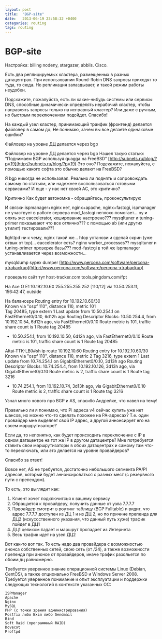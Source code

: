 ```yaml
---
layout: post
title:  "BGP-site"
date:   2013-06-19 23:58:32 +0400
categories: routing
tags: routing
---
```


# BGP-site


Настройка: billing nodeny, stargazer, abbils. Cisco.

Есть два реплицируемых кластера, размещенных в разных датацентрах. При использовании Round-Robin DNS запросы приходят то туда, то сюда.
Но репликация запаздывает, и такой режим работы неудобен.

Подскажите, пожалуйста, есть ли какие-нибудь системы или сервисы DNS, способные динамически определять нерабочий кластер,
 чтобы направлять запросы только на исправный кластер?
Или даже с ручным, но быстрым переключением подойдет.
Спасибо!

На каждый узел кластер, принимающий траифик (фронтенд) делается файловер в самом дц.
Не понимаю, зачем вы все делаете одинаковые ошибки?

Файловер на уровне ДЦ делается через bgp




Файловер на уровне ДЦ делается через bgp
Нашел такую статью: "Поднимаем BGP используя quagga на FreeBSD" [http://subnets.ru/blog/?p=19](http://subnets.ru/blog/?p=19)
Это оно?
Подскажите, пожалуйста, с помощью какого софта это обычно делают на FreeBSD?

Я bgp никогда не использовал. Реально ли поднять и сопровождать самому по статьям, или надежнее воспользоваться готовыми сервисами?
И еще - у нас нет своей АС, это критично?

Критично
Как будет автономка - обращайтесь, проконсультирую


И связки ispmanager+nginx нет, nginx+apache, nginx+fastcgi, ispmanager не участвует в работе сервера
mod_fastcgi неплохо помогает... ну и опять же: eaccelerator, кеширование настроено??? mysqltuner и tuning-primer показывают что все отлично??? 
с помощью ab (или других утилит) тестировали???

lighttpd ни к чему, nginx такой же...
htop установи и сделай скрин (уже отвык от top)...
eaccelerator есть?
nginx worker_processes??
mysqltuner и tuning-primer проверка базы???
mod-fastcgi в той же ispmanager устанавливается через возможности...


mysqldump
sypex dumper
[http://www.percona.com/software/percona-xtrabackup](http://www.percona.com/software/percona-xtrabackup)


проверьте сайт тут
host-tracker.com
tools.pingdom.com/fpt




На Асе
O E1 10.192.10.60 255.255.255.252            [110/12] via 10.50.253.11, 156:42:47, outside

На балансере
Routing entry for 10.192.10.60/30   
  Known via "ospf 110", distance 110, metric 101                                                                                                             
  Tag 20485, type extern 1
  Last update from 10.50.254.1 on FastEthernet0/0.10, 6d12h ago
  Routing Descriptor Blocks:
    10.50.254.4, from 10.192.10.54, 6d12h ago, via FastEthernet0/0.10
      Route metric is 101, traffic share count is 1
      Route tag 20485
  * 10.50.254.1, from 10.192.10.50, 6d12h ago, via FastEthernet0/0.10
      Route metric is 101, traffic share count is 1
      Route tag 20485















Altai-TTK-LB0#sh ip route 10.192.10.60
Routing entry for 10.192.10.60/30
  Known via "ospf 110", distance 110, metric 2
  Tag 3216, type extern 1
  Last update from 10.74.254.1 on GigabitEthernet0/0.10, 3d13h ago
  Routing Descriptor Blocks:
    10.74.254.4, from 10.192.10.126, 3d13h ago, via GigabitEthernet0/0.10
      Route metric is 2, traffic share count is 1
      Route tag 3216
  * 10.74.254.1, from 10.192.10.74, 3d13h ago, via GigabitEthernet0/0.10
      Route metric is 2, traffic share count is 1
      Route tag 3216



Узнал много нового про BGP и AS, спасибо Андрейке, что навел на тему!

Правильно ли я понимаю, что PI адреса v4 сейчас купить уже нет шансов, но можно что-то сделать похожее на PA-адресах?
Т.е. один провайдер мне выделяет свой IP адрес, а другой аннонсирует его на своем маршрутизаторе?

Если да, то непонятно, как будет происходить переключение с IP в одном датацентре на тот же IP в другом датацентре? Мне потребуется ставить свои маршрутизаторы в обоих датацентрах и самому там что-то переключать, или это делается на уровне провайдеров?

Спасибо за ответ!


Вовсе нет, AS не требуется, достаточно небольшого сегмента PA/PI адресов, который будет аннонсироваться с разных мест 
(с резервного пути с препендом).

То есть, это выглядит как:
1) Клиент хочет подключитсья к вашему сервису
2) Обращается к провайдеру, получить данные от узла 7.7.7.7
3) Првоайдер смотрит в роутинг таблицу (BGP Fulltable) и видит, что адрес 7.7.7.7 доступен из ДЦ 1 и из ДЦ 2, 
но по причине препенда для ДЦ2 (искуссственного указания, что данный путь хуже) трафик пойдет в ДЦ1
4) ДЦ1 целиком падает и маршрут пропадает из Интернета
5) Весь трафик идет на узел ДЦ2

Вот как-то вот так. То есть надо два провайдера с возможностью анонса собственных сетей, свою сеть (от /24),
 а также возможности препенда при анонсе от провайдеров, иначе трафик разольется по обоим дц равномерно.



Требуется уверенное знание операционной системы Linux (Debian, CentOS), а также опционально FreeBSD и Windows Server 2008.
Требуется уверенное понимание и опыт эксплуатации и поддержки следующих технологий в контексте указанных ОС:

    ISPManager
    Apache
    Nginx
    MySQL
    PHP (с точки зрения администрирования)
    Postfix либо Exim либо Sendmail
    Bind
    Soft Raid (программный RAID)
    Dovecot
    Proftpd





